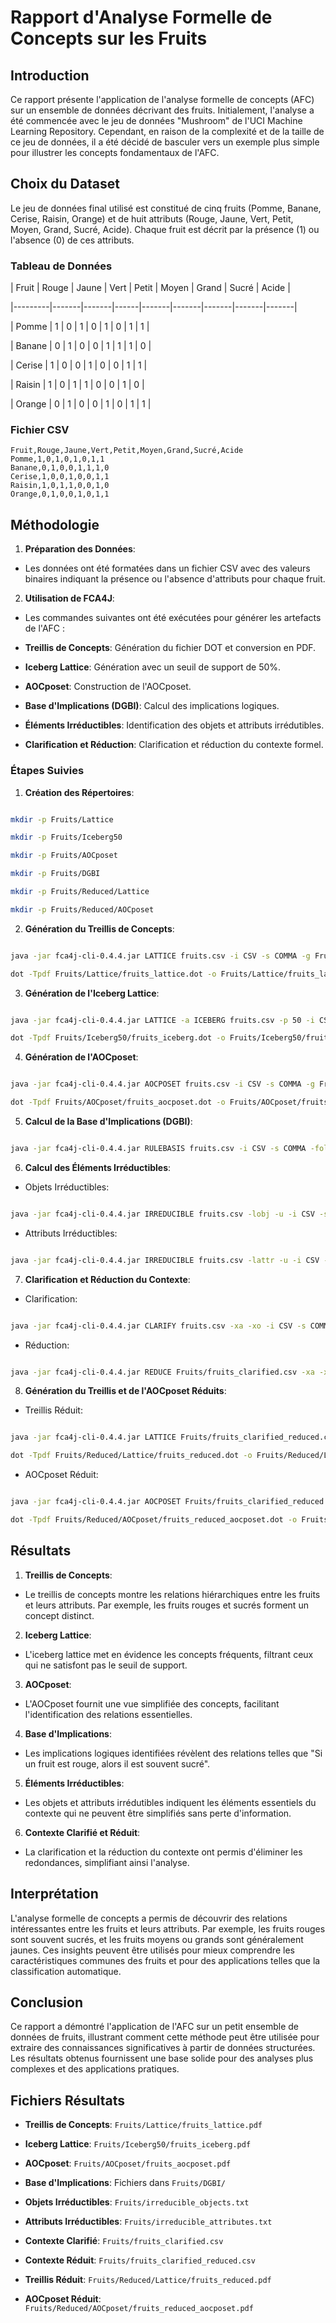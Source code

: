 # Rapport d'Analyse Formelle de Concepts sur les Fruits

## Introduction

Ce rapport présente l'application de l'analyse formelle de concepts (AFC) sur un ensemble de données décrivant des fruits. Initialement, l'analyse a été commencée avec le jeu de données "Mushroom" de l'UCI Machine Learning Repository. Cependant, en raison de la complexité et de la taille de ce jeu de données, il a été décidé de basculer vers un exemple plus simple pour illustrer les concepts fondamentaux de l'AFC.

## Choix du Dataset

Le jeu de données final utilisé est constitué de cinq fruits (Pomme, Banane, Cerise, Raisin, Orange) et de huit attributs (Rouge, Jaune, Vert, Petit, Moyen, Grand, Sucré, Acide). Chaque fruit est décrit par la présence (1) ou l'absence (0) de ces attributs.

### Tableau de Données

| Fruit | Rouge | Jaune | Vert | Petit | Moyen | Grand | Sucré | Acide |

|---------|-------|-------|------|-------|-------|-------|-------|-------|

| Pomme | 1 | 0 | 1 | 0 | 1 | 0 | 1 | 1 |

| Banane | 0 | 1 | 0 | 0 | 1 | 1 | 1 | 0 |

| Cerise | 1 | 0 | 0 | 1 | 0 | 0 | 1 | 1 |

| Raisin | 1 | 0 | 1 | 1 | 0 | 0 | 1 | 0 |

| Orange | 0 | 1 | 0 | 0 | 1 | 0 | 1 | 1 |

### Fichier CSV

```csv
Fruit,Rouge,Jaune,Vert,Petit,Moyen,Grand,Sucré,Acide
Pomme,1,0,1,0,1,0,1,1
Banane,0,1,0,0,1,1,1,0
Cerise,1,0,0,1,0,0,1,1
Raisin,1,0,1,1,0,0,1,0
Orange,0,1,0,0,1,0,1,1

```

## Méthodologie

1.  **Préparation des Données**:

- Les données ont été formatées dans un fichier CSV avec des valeurs binaires indiquant la présence ou l'absence d'attributs pour chaque fruit.

2.  **Utilisation de FCA4J**:

- Les commandes suivantes ont été exécutées pour générer les artefacts de l'AFC :

- **Treillis de Concepts**: Génération du fichier DOT et conversion en PDF.

- **Iceberg Lattice**: Génération avec un seuil de support de 50%.

- **AOCposet**: Construction de l'AOCposet.

- **Base d'Implications (DGBI)**: Calcul des implications logiques.

- **Éléments Irréductibles**: Identification des objets et attributs irrédutibles.

- **Clarification et Réduction**: Clarification et réduction du contexte formel.

### Étapes Suivies

1.  **Création des Répertoires**:

```bash

mkdir -p Fruits/Lattice

mkdir -p Fruits/Iceberg50

mkdir -p Fruits/AOCposet

mkdir -p Fruits/DGBI

mkdir -p Fruits/Reduced/Lattice

mkdir -p Fruits/Reduced/AOCposet

```

2.  **Génération du Treillis de Concepts**:

```bash

java -jar fca4j-cli-0.4.4.jar LATTICE fruits.csv -i CSV -s COMMA -g Fruits/Lattice/fruits_lattice.dot

dot -Tpdf Fruits/Lattice/fruits_lattice.dot -o Fruits/Lattice/fruits_lattice.pdf

```

3.  **Génération de l'Iceberg Lattice**:

```bash

java -jar fca4j-cli-0.4.4.jar LATTICE -a ICEBERG fruits.csv -p 50 -i CSV -s COMMA -g Fruits/Iceberg50/fruits_iceberg.dot

dot -Tpdf Fruits/Iceberg50/fruits_iceberg.dot -o Fruits/Iceberg50/fruits_iceberg.pdf

```

4.  **Génération de l'AOCposet**:

```bash

java -jar fca4j-cli-0.4.4.jar AOCPOSET fruits.csv -i CSV -s COMMA -g Fruits/AOCposet/fruits_aocposet.dot

dot -Tpdf Fruits/AOCposet/fruits_aocposet.dot -o Fruits/AOCposet/fruits_aocposet.pdf

```

5.  **Calcul de la Base d'Implications (DGBI)**:

```bash

java -jar fca4j-cli-0.4.4.jar RULEBASIS fruits.csv -i CSV -s COMMA -folder ./Fruits/DGBI/

```

6.  **Calcul des Éléments Irréductibles**:

- Objets Irréductibles:

```bash

java -jar fca4j-cli-0.4.4.jar IRREDUCIBLE fruits.csv -lobj -u -i CSV -s COMMA Fruits/irreducible_objects.txt

```

- Attributs Irréductibles:

```bash

java -jar fca4j-cli-0.4.4.jar IRREDUCIBLE fruits.csv -lattr -u -i CSV -s COMMA Fruits/irreducible_attributes.txt

```

7.  **Clarification et Réduction du Contexte**:

- Clarification:

```bash

java -jar fca4j-cli-0.4.4.jar CLARIFY fruits.csv -xa -xo -i CSV -s COMMA Fruits/fruits_clarified.csv

```

- Réduction:

```bash

java -jar fca4j-cli-0.4.4.jar REDUCE Fruits/fruits_clarified.csv -xa -xo -u -i CSV -s COMMA Fruits/fruits_clarified_reduced.csv

```

8.  **Génération du Treillis et de l'AOCposet Réduits**:

- Treillis Réduit:

```bash

java -jar fca4j-cli-0.4.4.jar LATTICE Fruits/fruits_clarified_reduced.csv -i CSV -s COMMA -g Fruits/Reduced/Lattice/fruits_reduced.dot

dot -Tpdf Fruits/Reduced/Lattice/fruits_reduced.dot -o Fruits/Reduced/Lattice/fruits_reduced.pdf

```

- AOCposet Réduit:

```bash

java -jar fca4j-cli-0.4.4.jar AOCPOSET Fruits/fruits_clarified_reduced.csv -i CSV -s COMMA -g Fruits/Reduced/AOCposet/fruits_reduced_aocposet.dot

dot -Tpdf Fruits/Reduced/AOCposet/fruits_reduced_aocposet.dot -o Fruits/Reduced/AOCposet/fruits_reduced_aocposet.pdf

```

## Résultats

1.  **Treillis de Concepts**:

- Le treillis de concepts montre les relations hiérarchiques entre les fruits et leurs attributs. Par exemple, les fruits rouges et sucrés forment un concept distinct.

2.  **Iceberg Lattice**:

- L'iceberg lattice met en évidence les concepts fréquents, filtrant ceux qui ne satisfont pas le seuil de support.

3.  **AOCposet**:

- L'AOCposet fournit une vue simplifiée des concepts, facilitant l'identification des relations essentielles.

4.  **Base d'Implications**:

- Les implications logiques identifiées révèlent des relations telles que "Si un fruit est rouge, alors il est souvent sucré".

5.  **Éléments Irréductibles**:

- Les objets et attributs irrédutibles indiquent les éléments essentiels du contexte qui ne peuvent être simplifiés sans perte d'information.

6.  **Contexte Clarifié et Réduit**:

- La clarification et la réduction du contexte ont permis d'éliminer les redondances, simplifiant ainsi l'analyse.

## Interprétation

L'analyse formelle de concepts a permis de découvrir des relations intéressantes entre les fruits et leurs attributs. Par exemple, les fruits rouges sont souvent sucrés, et les fruits moyens ou grands sont généralement jaunes. Ces insights peuvent être utilisés pour mieux comprendre les caractéristiques communes des fruits et pour des applications telles que la classification automatique.

## Conclusion

Ce rapport a démontré l'application de l'AFC sur un petit ensemble de données de fruits, illustrant comment cette méthode peut être utilisée pour extraire des connaissances significatives à partir de données structurées. Les résultats obtenus fournissent une base solide pour des analyses plus complexes et des applications pratiques.

## Fichiers Résultats

- **Treillis de Concepts**: `Fruits/Lattice/fruits_lattice.pdf`

- **Iceberg Lattice**: `Fruits/Iceberg50/fruits_iceberg.pdf`

- **AOCposet**: `Fruits/AOCposet/fruits_aocposet.pdf`

- **Base d'Implications**: Fichiers dans `Fruits/DGBI/`

- **Objets Irréductibles**: `Fruits/irreducible_objects.txt`

- **Attributs Irréductibles**: `Fruits/irreducible_attributes.txt`

- **Contexte Clarifié**: `Fruits/fruits_clarified.csv`

- **Contexte Réduit**: `Fruits/fruits_clarified_reduced.csv`

- **Treillis Réduit**: `Fruits/Reduced/Lattice/fruits_reduced.pdf`

- **AOCposet Réduit**: `Fruits/Reduced/AOCposet/fruits_reduced_aocposet.pdf`
